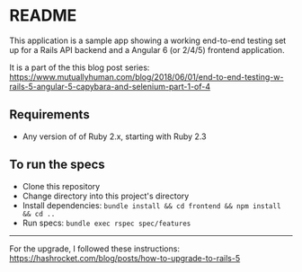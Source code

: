 # README

This application is a sample app showing a working end-to-end testing set up for a Rails API backend and a Angular 6 (or 2/4/5) frontend application.

It is a part of the this blog post series: https://www.mutuallyhuman.com/blog/2018/06/01/end-to-end-testing-w-rails-5-angular-5-capybara-and-selenium-part-1-of-4

## Requirements

* Any version of of Ruby 2.x, starting with Ruby 2.3

## To run the specs

* Clone this repository
* Change directory into this project's directory
* Install dependencies: `bundle install && cd frontend && npm install && cd ..`
* Run specs: `bundle exec rspec spec/features`

---
For the upgrade, I followed these instructions:
https://hashrocket.com/blog/posts/how-to-upgrade-to-rails-5